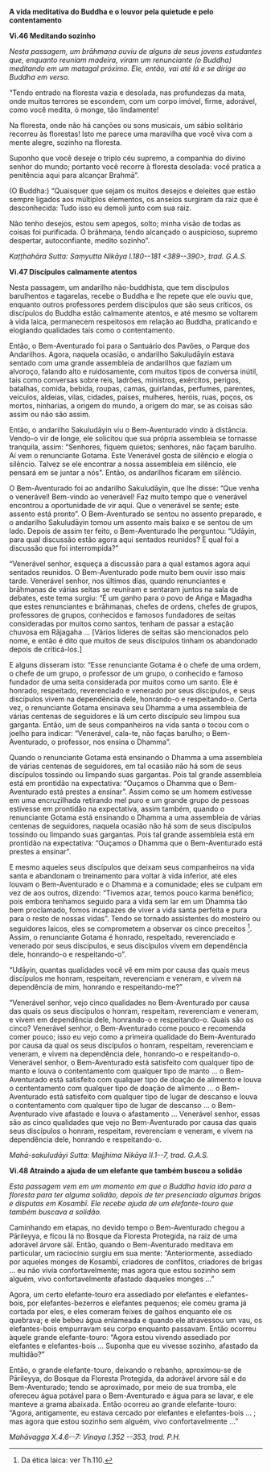 **A vida meditativa do Buddha e o louvor pela quietude e pelo contentamento**

**Vi.46 Meditando sozinho**

*Nesta passagem, um brāhmaṇa ouviu de alguns de seus jovens estudantes que, enquanto reuniam madeira, viram um renunciante (o Buddha) meditando em um matagal próximo. Ele, então, vai até lá e se dirige ao Buddha em verso.*

“Tendo entrado na floresta vazia e desolada, nas profundezas da mata, onde muitos terrores se escondem, com um corpo imóvel, firme, adorável, como você medita, ó monge, tão lindamente!

Na floresta, onde não há canções ou sons musicais, um sábio solitário recorreu às florestas! Isto me parece uma maravilha que você viva com a mente alegre, sozinho na floresta.

Suponho que você deseje o triplo céu supremo, a companhia do divino senhor do mundo; portanto você recorre à floresta desolada: você pratica a penitência aqui para alcançar Brahmā”.

(O Buddha:) “Quaisquer que sejam os muitos desejos e deleites que estão sempre ligados aos múltiplos elementos, os anseios surgiram da raiz que é desconhecida: Tudo isso eu demoli junto com sua raiz.

Não tenho desejos, estou sem apegos, solto; minha visão de todas as coisas foi purificada. Ó brāhmaṇa, tendo alcançado o auspicioso, supremo despertar, autoconfiante, medito sozinho”.

*Kaṭṭhahāra Sutta: Saṃyutta Nikāya I.180--181 \<389--390\>, trad. G.A.S.*

**Vi.47 Discípulos calmamente atentos**

Nesta passagem, um andarilho não-buddhista, que tem discípulos barulhentos e tagarelas, recebe o Buddha e lhe repete que ele ouviu que, enquanto outros professores perdem discípulos que são seus críticos, os discípulos do Buddha estão calmamente atentos, e até mesmo se voltarem à vida laica, permanecem respeitosos em relação ao Buddha, praticando e elogiando qualidades tais como o contentamento.

Então, o Bem-Aventurado foi para o Santuário dos Pavões, o Parque dos Andarilhos. Agora, naquela ocasião, o andarilho Sakuludāyin estava sentado com uma grande assembleia de andarilhos que faziam um alvoroço, falando alto e ruidosamente, com muitos tipos de conversa inútil, tais como conversas sobre reis, ladrões, ministros, exércitos, perigos, batalhas, comida, bebida, roupas, camas, guirlandas, perfumes, parentes, veículos, aldeias, vilas, cidades, países, mulheres, heróis, ruas, poços, os mortos, ninharias, a origem do mundo, a origem do mar, se as coisas são assim ou não são assim.

Então, o andarilho Sakuludāyin viu o Bem-Aventurado vindo à distância. Vendo-o vir de longe, ele solicitou que sua própria assembleia se tornasse tranquila, assim: “Senhores, fiquem quietos; senhores, não façam barulho. Aí vem o renunciante Gotama. Este Venerável gosta de silêncio e elogia o silêncio. Talvez se ele encontrar a nossa assembleia em silêncio, ele pensará em se juntar a nós”. Então, os andarilhos ficaram em silêncio.

O Bem-Aventurado foi ao andarilho Sakuludāyin, que lhe disse: “Que venha o venerável! Bem-vindo ao venerável! Faz muito tempo que o venerável encontrou a oportunidade de vir aqui. Que o venerável se sente; este assento está pronto”. O Bem-Aventurado se sentou no assento preparado, e o andarilho Sakuludāyin tomou um assento mais baixo e se sentou de um lado. Depois de assim ter feito, o Bem-Aventurado lhe perguntou: “Udāyin, para qual discussão estão agora aqui sentados reunidos? E qual foi a discussão que foi interrompida?”

“Venerável senhor, esqueça a discussão para a qual estamos agora aqui sentados reunidos. O Bem-Aventurado pode muito bem ouvir isso mais tarde. Venerável senhor, nos últimos dias, quando renunciantes e brāhmaṇas de várias seitas se reuniram e sentaram juntos na sala de debates, este tema surgiu: “É um ganho para o povo de Aṅga e Magadha que estes renunciantes e brāhmaṇas, chefes de ordens, chefes de grupos, professores de grupos, conhecidos e famosos fundadores de seitas consideradas por muitos como santos, tenham de passar a estação chuvosa em Rājagaha ... \[Vários líderes de seitas são mencionados pelo nome, e então é dito que muitos de seus discípulos tinham os abandonado depois de criticá-los.\]

E alguns disseram isto: “Esse renunciante Gotama é o chefe de uma ordem, o chefe de um grupo, o professor de um grupo, o conhecido e famoso fundador de uma seita considerada por muitos como um santo. Ele é honrado, respeitado, reverenciado e venerado por seus discípulos, e seus discípulos vivem na dependência dele, honrando-o e respeitando-o. Certa vez, o renunciante Gotama ensinava seu Dhamma a uma assembleia de várias centenas de seguidores e lá um certo discípulo seu limpou sua garganta. Então, um de seus companheiros na vida santa o tocou com o joelho para indicar: “Venerável, cala-te, não faças barulho; o Bem-Aventurado, o professor, nos ensina o Dhamma”. 

Quando o renunciante Gotama está ensinando o Dhamma a uma assembleia de várias centenas de seguidores, em tal ocasião não há som de seus discípulos tossindo ou limpando suas gargantas. Pois tal grande assembleia está em prontidão na expectativa: “Ouçamos o Dhamma que o Bem-Aventurado está prestes a ensinar”. Assim como se um homem estivesse em uma encruzilhada retirando mel puro e um grande grupo de pessoas estivesse em prontidão na expectativa, assim também, quando o renunciante Gotama está ensinando o Dhamma a uma assembleia de várias centenas de seguidores, naquela ocasião não há som de seus discípulos tossindo ou limpando suas gargantas. Pois tal grande assembleia está em prontidão na expectativa: “Ouçamos o Dhamma que o Bem-Aventurado está prestes a ensinar”.

E mesmo aqueles seus discípulos que deixam seus companheiros na vida santa e abandonam o treinamento para voltar à vida inferior, até eles louvam o Bem-Aventurado e o Dhamma e a comunidade; eles se culpam em vez de aos outros, dizendo: “Tivemos azar, temos pouco karma benéfico; pois embora tenhamos seguido para a vida sem lar em um Dhamma tão bem proclamado, fomos incapazes de viver a vida santa perfeita e pura para o resto de nossas vidas”. Tendo se tornado assistentes do mosteiro ou seguidores laicos, eles se comprometem a observar os cinco preceitos [^cf1]. Assim, o renunciante Gotama é honrado, respeitado, reverenciado e venerado por seus discípulos, e seus discípulos vivem em dependência dele, honrando-o e respeitando-o”.

“Udāyin, quantas qualidades você vê em mim por causa das quais meus discípulos me honram, respeitam, reverenciam e veneram, e vivem na dependência de mim, honrando e respeitando-me?”

“Venerável senhor, vejo cinco qualidades no Bem-Aventurado por causa das quais os seus discípulos o honram, respeitam, reverenciam e veneram, e vivem em dependência dele, honrando-o e respeitando-o. Quais são os cinco? Venerável senhor, o Bem-Aventurado come pouco e recomenda comer pouco; isso eu vejo como a primeira qualidade do Bem-Aventurado por causa da qual os seus discípulos o honram, respeitam, reverenciam e veneram, e vivem na dependência dele, honrando-o e respeitando-o. Venerável senhor, o Bem-Aventurado está satisfeito com qualquer tipo de manto e louva o contentamento com qualquer tipo de manto ... o Bem-Aventurado está satisfeito com qualquer tipo de doação de alimento e louva o contentamento com qualquer tipo de doação de alimento ... o Bem-Aventurado está satisfeito com qualquer tipo de lugar de descanso e louva o contentamento com qualquer tipo de lugar de descanso ... o Bem-Aventurado vive afastado e louva o afastamento ... Venerável senhor, essas são as cinco qualidades que vejo no Bem-Aventurado por causa das quais seus discípulos o honram, respeitam, reverenciam e veneram, e vivem na dependência dele, honrando e respeitando-o.

*Mahā-sakuludāyi Sutta: Majjhima Nikāya II.1--7, trad. G.A.S.*

**Vi.48 Atraindo a ajuda de um elefante que também buscou a solidão**

*Esta passagem vem em um momento em que o Buddha havia ido para a floresta para ter alguma solidão, depois de ter presenciado algumas brigas e disputas em Kosambī. Ele recebe ajuda de um elefante-touro que também buscava a solidão.*

Caminhando em etapas, no devido tempo o Bem-Aventurado chegou a Pārileyya, e ficou lá no Bosque da Floresta Protegida, na raiz de uma adorável árvore sāl. Então, quando o Bem-Aventurado meditava em particular, um raciocínio surgiu em sua mente: “Anteriormente, assediado por aqueles monges de Kosambī, criadores de conflitos, criadores de brigas ... eu não vivia confortavelmente; mas agora que estou sozinho sem alguém, vivo confortavelmente afastado daqueles monges ...”

Agora, um certo elefante-touro era assediado por elefantes e elefantes-bois, por elefantes-bezerros e elefantes pequenos; ele comeu grama já cortada por eles, e eles comeram feixes de galhos enquanto ele os quebrava; e ele bebeu água enlameada e quando ele atravessou um vau, os elefantes-bois empurravam seu corpo enquanto passavam. Então ocorreu àquele grande elefante-touro: “Agora estou vivendo assediado por elefantes e elefantes-bois ... Suponha que eu vivesse sozinho, afastado da multidão?”

Então, o grande elefante-touro, deixando o rebanho, aproximou-se de Pārileyya, do Bosque da Floresta Protegida, da adorável árvore sāl e do Bem-Aventurado; tendo se aproximado, por meio de sua tromba, ele ofereceu água potável para o Bem-Aventurado e água para se lavar, e ele manteve a grama abaixada. Então ocorreu ao grande elefante-touro: “Agora, antigamente, eu estava cercado por elefantes e elefantes-bois ... ; mas agora que estou sozinho sem alguém, vivo confortavelmente ...”

*Mahāvagga X.4.6--7: Vinaya I.352 --353, trad. P.H.*

[^cf1]:  Da ética laica: ver Th.110.